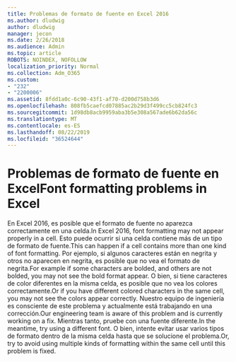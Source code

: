 ```yaml
---
title: Problemas de formato de fuente en Excel 2016
ms.author: dludwig
author: dludwig
manager: jecon
ms.date: 2/26/2018
ms.audience: Admin
ms.topic: article
ROBOTS: NOINDEX, NOFOLLOW
localization_priority: Normal
ms.collection: Adm_O365
ms.custom:
- "232"
- "2200006"
ms.assetid: 8fdd1a0c-6c90-43f1-af70-d200d758b3d6
ms.openlocfilehash: 808fb5caefcd07885ac2b29d3f499cc5cb824fc3
ms.sourcegitcommit: 1d98db8acb9959aba3b5e308a567ade6b62da56c
ms.translationtype: MT
ms.contentlocale: es-ES
ms.lasthandoff: 08/22/2019
ms.locfileid: "36524644"
---
```

# <a name="font-formatting-problems-in-excel"></a><span data-ttu-id="4f9cf-102">Problemas de formato de fuente en Excel</span><span class="sxs-lookup"><span data-stu-id="4f9cf-102">Font formatting problems in Excel</span></span>

<span data-ttu-id="4f9cf-103">En Excel 2016, es posible que el formato de fuente no aparezca correctamente en una celda.</span><span class="sxs-lookup"><span data-stu-id="4f9cf-103">In Excel 2016, font formatting may not appear properly in a cell.</span></span> <span data-ttu-id="4f9cf-104">Esto puede ocurrir si una celda contiene más de un tipo de formato de fuente.</span><span class="sxs-lookup"><span data-stu-id="4f9cf-104">This can happen if a cell contains more than one kind of font formatting.</span></span> <span data-ttu-id="4f9cf-105">Por ejemplo, si algunos caracteres están en negrita y otros no aparecen en negrita, es posible que no vea el formato de negrita.</span><span class="sxs-lookup"><span data-stu-id="4f9cf-105">For example if some characters are bolded, and others are not bolded, you may not see the bold format appear.</span></span> <span data-ttu-id="4f9cf-106">O bien, si tiene caracteres de color diferentes en la misma celda, es posible que no vea los colores correctamente.</span><span class="sxs-lookup"><span data-stu-id="4f9cf-106">Or if you have different colored characters in the same cell, you may not see the colors appear correctly.</span></span> <span data-ttu-id="4f9cf-107">Nuestro equipo de ingeniería es consciente de este problema y actualmente está trabajando en una corrección.</span><span class="sxs-lookup"><span data-stu-id="4f9cf-107">Our engineering team is aware of this problem and is currently working on a fix.</span></span> <span data-ttu-id="4f9cf-108">Mientras tanto, pruebe con una fuente diferente.</span><span class="sxs-lookup"><span data-stu-id="4f9cf-108">In the meantime, try using a different font.</span></span> <span data-ttu-id="4f9cf-109">O bien, intente evitar usar varios tipos de formato dentro de la misma celda hasta que se solucione el problema.</span><span class="sxs-lookup"><span data-stu-id="4f9cf-109">Or, try to avoid using multiple kinds of formatting within the same cell until this problem is fixed.</span></span>
  